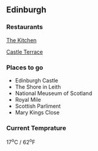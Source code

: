 ## Edinburgh

### Restaurants
[The Kitchen](https://thekitchin.com/)

[Castle Terrace](https://castleterracerestaurant.com/)


### Places to go
* Edinburgh Castle
* The Shore in Leith
* National Meuseum of Scotland
* Royal Mile
* Scottish Parliment
* Mary Kings Close

### Current Temprature
17<sup>o</sup>C / 62<sup>o</sup>F